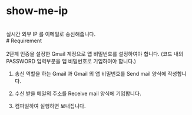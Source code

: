 # show-me-ip
<br>
실시간 외부 IP 를 이메일로 송신해줍니다.

<br>
# Requirement<br><br>
2단계 인증을 설정한 Gmail 계정으로 앱 비밀번호를 설정하여야 합니다. (코드 내의 PASSWORD 입력부분을 앱 비밀번호로 기입하여야 합니다.)

<Detail>

1. 송신 역할을 하는 Gmail 과 Gmail 의 앱 비밀번호를 Send mail 양식에 작성합니다.

2. 수신 받을 메일의 주소를 Receive mail 양식에 기입합니다.

3. 컴파일하여 실행하면 보내집니다.
